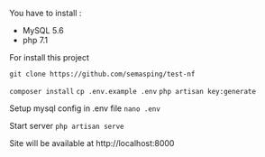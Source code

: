You have to install :
* MySQL 5.6
* php 7.1

For install this project

`git clone https://github.com/semasping/test-nf`

`composer install`
`cp .env.example .env`
`php artisan key:generate`

Setup mysql config in .env file
`nano .env`
 
Start server
`php artisan serve`


Site will be available at http://localhost:8000




